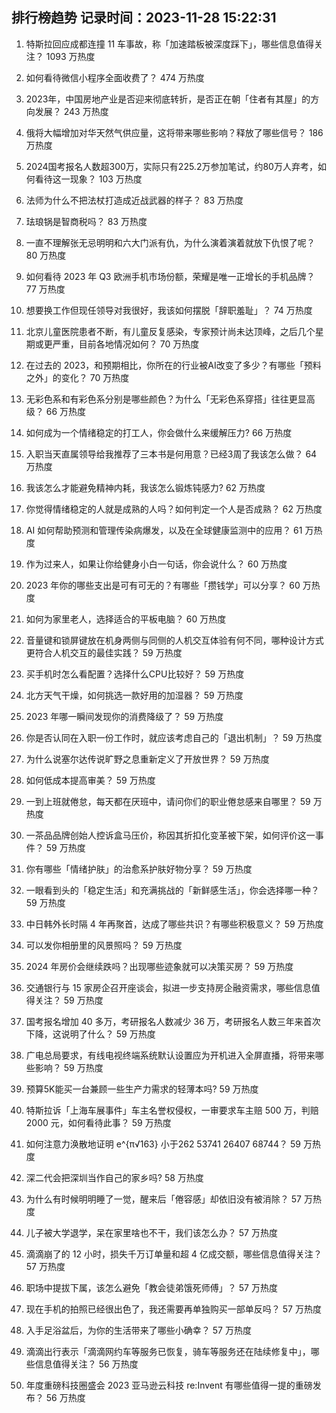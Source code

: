 
## 排行榜趋势 记录时间：2023-11-28 15:22:31
  
  1. 特斯拉回应成都连撞 11 车事故，称「加速踏板被深度踩下」，哪些信息值得关注？ 1093 万热度
    
  2. 如何看待微信小程序全面收费了？ 474 万热度
    
  3. 2023年，中国房地产业是否迎来彻底转折，是否正在朝「住者有其屋」的方向发展？ 243 万热度
    
  4. 俄将大幅增加对华天然气供应量，这将带来哪些影响？释放了哪些信号？ 186 万热度
    
  5. 2024国考报名人数超300万，实际只有225.2万参加笔试，约80万人弃考，如何看待这一现象？ 103 万热度
    
  6. 法师为什么不把法杖打造成近战武器的样子？ 83 万热度
    
  7. 珐琅锅是智商税吗？ 83 万热度
    
  8. 一直不理解张无忌明明和六大门派有仇，为什么演着演着就放下仇恨了呢？ 80 万热度
    
  9. 如何看待 2023 年 Q3 欧洲手机市场份额，荣耀是唯一正增长的手机品牌？ 77 万热度
    
  10. 想要换工作但现任领导对我很好，我该如何摆脱「辞职羞耻」？ 74 万热度
    
  11. 北京儿童医院患者不断，有儿童反复感染，专家预计尚未达顶峰，之后几个星期或更严重，目前各地情况如何？ 70 万热度
    
  12. 在过去的 2023，和预期相比，你所在的行业被AI改变了多少？有哪些「预料之外」的变化？ 70 万热度
    
  13. 无彩色系和有彩色系分别是哪些颜色？为什么「无彩色系穿搭」往往更显高级？ 66 万热度
    
  14. 如何成为一个情绪稳定的打工人，你会做什么来缓解压力? 66 万热度
    
  15. 入职当天直属领导给我推荐了三本书是何用意？已经3周了我该怎么做？ 64 万热度
    
  16. 我该怎么才能避免精神内耗，我该怎么锻炼钝感力? 62 万热度
    
  17. 你觉得情绪稳定的人就是成熟的人吗？如何判定一个人是否成熟？ 62 万热度
    
  18. AI 如何帮助预测和管理传染病爆发，以及在全球健康监测中的应用？ 61 万热度
    
  19. 作为过来人，如果让你给健身小白一句话，你会说什么？ 60 万热度
    
  20. 2023 年你的哪些支出是可有可无的？有哪些「攒钱学」可以分享？ 60 万热度
    
  21. 如何为家里老人，选择适合的平板电脑？ 60 万热度
    
  22. 音量键和锁屏键放在机身两侧与同侧的人机交互体验有何不同，哪种设计方式更符合人机交互的最佳实践？ 59 万热度
    
  23. 买手机时怎么看配置？选择什么CPU比较好？ 59 万热度
    
  24. 北方天气干燥，如何挑选一款好用的加湿器？ 59 万热度
    
  25. 2023 年哪一瞬间发现你的消费降级了？ 59 万热度
    
  26. 你是否认同在入职一份工作时，就应该考虑自己的「退出机制」？ 59 万热度
    
  27. 为什么说塞尔达传说旷野之息重新定义了开放世界？ 59 万热度
    
  28. 如何低成本提高审美？ 59 万热度
    
  29. 一到上班就倦怠，每天都在厌班中，请问你们的职业倦怠感来自哪里？ 59 万热度
    
  30. 一茶品品牌创始人控诉盒马压价，称因其折扣化变革被下架，如何评价这一事件？ 59 万热度
    
  31. 你有哪些「情绪护肤」的治愈系护肤好物分享？ 59 万热度
    
  32. 一眼看到头的「稳定生活」和充满挑战的「新鲜感生活」，你会选择哪一种？ 59 万热度
    
  33. 中日韩外长时隔 4 年再聚首，达成了哪些共识？有哪些积极意义？ 59 万热度
    
  34. 可以发你相册里的风景照吗？ 59 万热度
    
  35. 2024 年房价会继续跌吗？出现哪些迹象就可以决策买房？ 59 万热度
    
  36. 交通银行与 15 家房企召开座谈会，拟进一步支持房企融资需求，哪些信息值得关注？ 59 万热度
    
  37. 国考报名增加 40 多万，考研报名人数减少 36 万，考研报名人数三年来首次下降，这说明了什么？ 59 万热度
    
  38. 广电总局要求，有线电视终端系统默认设置应为开机进入全屏直播，将带来哪些影响？ 59 万热度
    
  39. 预算5K能买一台兼顾一些生产力需求的轻薄本吗? 59 万热度
    
  40. 特斯拉诉「上海车展事件」车主名誉权侵权，一审要求车主赔 500 万，判赔 2000 元，如何看待此事？ 59 万热度
    
  41. 如何注意力涣散地证明 e^{π√163} 小于262 53741 26407 68744？ 59 万热度
    
  42. 深二代会把深圳当作自己的家乡吗? 58 万热度
    
  43. 为什么有时候明明睡了一觉，醒来后「倦容感」却依旧没有被消除？ 57 万热度
    
  44. 儿子被大学退学，呆在家里啥也不干，我们该怎么办？ 57 万热度
    
  45. 滴滴崩了的 12 小时，损失千万订单量和超 4 亿成交额，哪些信息值得关注？ 57 万热度
    
  46. 职场中提拔下属，该怎么避免「教会徒弟饿死师傅」？ 57 万热度
    
  47. 现在手机的拍照已经很出色了，我还需要再单独购买一部单反吗？ 57 万热度
    
  48. 入手足浴盆后，为你的生活带来了哪些小确幸？ 57 万热度
    
  49. 滴滴出行表示「滴滴网约车等服务已恢复，骑车等服务还在陆续修复中」，哪些信息值得关注？ 56 万热度
    
  50. 年度重磅科技圈盛会 2023 亚马逊云科技 re:Invent 有哪些值得一提的重磅发布？ 56 万热度
    
